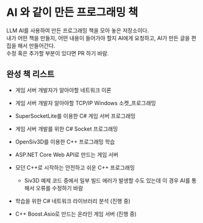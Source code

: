 # AI 와 같이 만든 프로그래밍 책
LLM AI를 사용하여 만든 프로그래밍 책을 모아 놓은 저장소이다.  
내가 어떤 책을 만들지, 어떤 내용이 들어가야 할지 AI에게 요청하고, AI가 만든 글을 편집을 해서 만들어간다.   
수정 혹은 추가할 부분이 있다면 PR 하기 바람.  
  
    
## 완성 책 리스트 
- 게임 서버 개발자가 알아야할 네트워크 이론
- 게임 서버 개발자 알아야할 TCP/IP Windows 소켓_프로그래밍  
- SuperSocketLite를 이용한 C# 게임 서버 프로그래밍
- 게임 서버 개발를 위한 C# Socket 프로그래밍  
- OpenSiv3D를 이용한 C++ 프로그래밍 학습
- ASP.NET Core Web API로 만드는 게임 서버  
- 모던 C++로 시작하는 안전하고 쉬운 C++ 프로그래밍 
    - Siv3D 예제 코드 중에서 일부 빌드 에러가 발생할 수도 있는데 이 경우 AI를 통해서 오류를 수정하기 바람
  	  
- 학습을 위한 C# 네트워크 라이브러리 분석 (진행 중)
- C++ Boost.Asio로 만드는 온라인 게임 서버 (진행 중)

